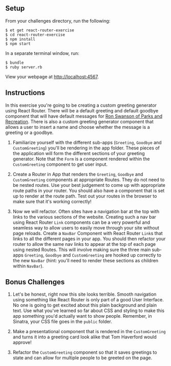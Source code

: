 ## Setup

From your challenges directory, run the following:

```no-highlight
$ et get react-router-exercise
$ cd react-router-exercise
$ npm install
$ npm start
```

In a separate terminal window, run:

```no-highlight
$ bundle
$ ruby server.rb
```

View your webpage at <http://localhost:4567>.

## Instructions

In this exercise you're going to be creating a custom greeting generator using React Router.
There will be a default greeting and default goodbye component that will have default
messages for [Ron Swanson of Parks and Recreation](https://www.youtube.com/watch?v=nWIeYfDdzHo).
There is also a custom greeting generator component that allows a user to insert a name and choose whether
the message is a greeting or a goodbye.

  1. Familiarize yourself with the different sub-apps (`Greeting`, `Goodbye` and `CustomGreeting`)
  you'll be rendering in the app folder. These pieces of the application will form the different
  sections of your greeting generator. Note that the `Form` is a component rendered within the
  `CustomGreeting` component to get user input.

  2. Create a Router in App that renders the `Greeting`, `Goodbye` and `CustomGreeting` components at appropriate Routes.
  They do not need to be nested routes. Use your best judgement to come up with appropriate route paths in your router. You should also have a component that is set up to render at the route path. Test out your routes in the browser to make sure that it's working correctly!

  3. Now we will refactor. Often sites have a navigation bar at the top with links to the various sections of the website.
  Creating such a nav bar using React Router `Link` components can be a very powerful and seamless way to allow users to easily move through your site without page reloads. Create a `NavBar` Component with React Router `Link`s
  that links to all the different pages in your app. You should then refactor your router to allow the same nav links to appear at the top of each page using nested Routes. This will involve making sure the three main sub-apps `Greeting`, `Goodbye` and `CustomGreeting` are hooked up correctly to the new `NavBar` (hint: you'll need to render these sections as children within `NavBar`).

## Bonus Challenges

  1. Let's be honest, right now this site looks terrible. Smooth navigation using something like React Router is only
  part of a good User Interface. No one is going to get excited about this plain background and plain
  text. Use what you've learned so far about CSS and styling to make this app
  something you'd actually want to show people. Remember, in Sinatra, your CSS file goes in the `public` folder.

  2. Make a presentational component that is rendered in the `CustomGreeting` and turns it into a greeting card look alike
  that Tom Haverford would approve!

  3. Refactor the `CustomGreeting` component so that it saves greetings to state and can allow for
  multiple people to be greeted on the page.
